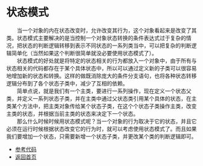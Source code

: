 # 状态模式
&emsp;&emsp;当一个对象的内在状态改变时，允许改变其行为，这个对象看起来是改变了其类。状态模式主要解决的是当控制一个对象状态转换的条件表达式过于复杂的情况，把状态的判断逻辑转移到表示不同状态的一系列类当中，可以把复杂的判断逻辑简单化（当然如果这个判断很简单就没必要使用状态模式了）。<br>
&emsp;&emsp;状态模式的好处就是将特定的状态相关的行为都放入一个对象中，由于所有与状态相关的代码都存在于某个具体状态中，所以可以通过定义新的子类可以很容易地增加新的状态和转换。这样的做既消除庞大的条件分支语句，也将各种状态转移逻辑分布到了各个状态子类中，减少了互相的依赖。<br>
&emsp;&emsp;简单点说，就是我们有一个主类，要进行一系列操作，现在定义一个状态父类，并定义一系列状态子类，并在主类中通过父状态类引用某个具体的状态，在主类某个方法中，把主类对象传给某个状态子类，在这个个状态子类操作主类，改变主类的状态，并根据当前主类的状态来决定下一个状态。<br>
&emsp;&emsp;那么什么时候时候用状态模式呢？当一个对象的行为取决于它的状态，并且它必须在运行时候根据状态改变它的行为时，就可以考虑使用状态模式了。而且如果我们要增加一个状态，只需要新增一个状态子类，并更改某个类的判断逻辑即可。<br>

- [参考代码](https://github.com/zhangonga/design-patterns/tree/master/src/main/java/tech/zg/patterns/structure/structure4_state_patterns)<br>
- [返回首页](https://github.com/zhangonga/design-patterns#%E8%AE%BE%E8%AE%A1%E6%A8%A1%E5%BC%8F%E7%AC%94%E8%AE%B0)